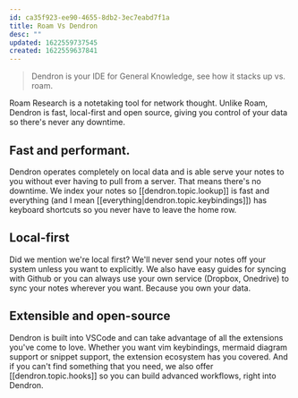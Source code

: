 ```yaml
---
id: ca35f923-ee90-4655-8db2-3ec7eabd7f1a
title: Roam Vs Dendron
desc: ""
updated: 1622559737545
created: 1622559637841
---
```


> Dendron is your IDE for General Knowledge, see how it stacks up vs. roam.

Roam Research is a notetaking tool for network thought. Unlike Roam, Dendron is fast, local-first and open source, giving you control of your data so there's never any downtime.

## Fast and performant.

Dendron operates completely on local data and is able serve your notes to you without ever having to pull from a server. That means there's no downtime. We index your notes so [[dendron.topic.lookup]] is fast and everything (and I mean [[everything|dendron.topic.keybindings]]) has keyboard shortcuts so you never have to leave the home row.

## Local-first

Did we mention we're local first? We'll never send your notes off your system unless you want to explicitly. We also have easy guides for syncing with Github or you can always use your own service (Dropbox, Onedrive) to sync your notes wherever you want. Because you own your data.

## Extensible and open-source

Dendron is built into VSCode and can take advantage of all the extensions you've come to love. Whether you want vim keybindings, mermaid diagram support or snippet support, the extension ecosystem has you covered. And if you can't find something that you need, we also offer [[dendron.topic.hooks]] so you can build advanced workflows, right into Dendron.
